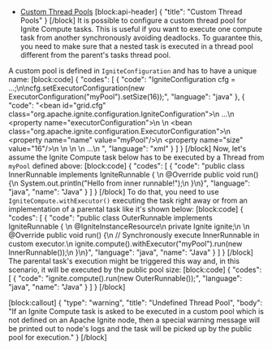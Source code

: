 * [Custom Thread Pools](#section-custom-thread-pools)
[block:api-header]
{
  "title": "Custom Thread Pools"
}
[/block]
It is possible to configure a custom thread pool for Ignite Compute tasks. This is useful if you want to execute one compute task from another synchronously avoiding deadlocks. To guarantee this, you need to make sure that a nested task is executed in a  thread pool different from the parent's tasks thread pool.

A custom pool is defined in `IgniteConfiguration` and has to have a unique name:
[block:code]
{
  "codes": [
    {
      "code": "IgniteConfiguration cfg = ...;\n\ncfg.setExecutorConfiguration(new ExecutorConfiguration(\"myPool\").setSize(16));",
      "language": "java"
    },
    {
      "code": "<bean id=\"grid.cfg\" class=\"org.apache.ignite.configuration.IgniteConfiguration\">\n  ...\n  <property name=\"executorConfiguration\">\n    <list>\n      <bean class=\"org.apache.ignite.configuration.ExecutorConfiguration\">\n        <property name=\"name\" value=\"myPool\"/>\n        <property name=\"size\" value=\"16\"/>\n      </bean>\n    </list>\n  </property>\n  ...\n</bean>  ",
      "language": "xml"
    }
  ]
}
[/block]
Now, let's assume the Ignite Compute task below has to be executed by a Thread from `myPool` defined above:
[block:code]
{
  "codes": [
    {
      "code": "public class InnerRunnable implements IgniteRunnable {    \n    @Override public void run() {\n        System.out.println(\"Hello from inner runnable!\");\n    }\n}",
      "language": "java",
      "name": "Java"
    }
  ]
}
[/block]
To do that, you need to use `IgniteCompute.withExecutor()` executing the task right away or from an implementation of a parental task like it's shown below: 
[block:code]
{
  "codes": [
    {
      "code": "public class OuterRunnable implements IgniteRunnable {    \n    @IgniteInstanceResource\n    private Ignite ignite;\n    \n    @Override public void run() {\n        // Synchronously execute InnerRunnable in custom executor.\n        ignite.compute().withExecutor(\"myPool\").run(new InnerRunnable());\n    }\n}",
      "language": "java",
      "name": "Java"
    }
  ]
}
[/block]
The parental task's execution might be triggered this way and, in this scenario, it will be executed by the public pool size:
[block:code]
{
  "codes": [
    {
      "code": "ignite.compute().run(new OuterRunnable());",
      "language": "java",
      "name": "Java"
    }
  ]
}
[/block]

[block:callout]
{
  "type": "warning",
  "title": "Undefined Thread Pool",
  "body": "If an Ignite Compute task is asked to be executed in a custom pool which is not defined on an Apache Ignite node, then a special warning message will be printed out to node's logs and the task will be picked up by the public pool for execution."
}
[/block]